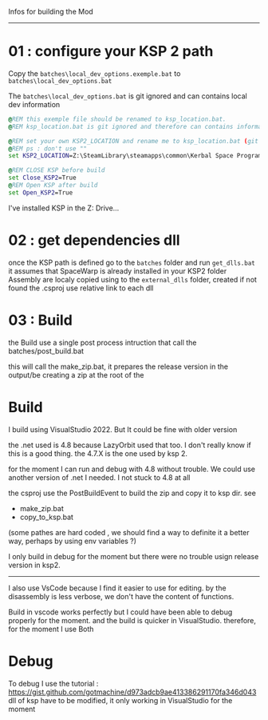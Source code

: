 Infos for building the Mod

-----------------

# 01 : configure your KSP 2 path

Copy the `batches\local_dev_options.exemple.bat` to `batches\local_dev_options.bat`

The `batches\local_dev_options.bat` is git ignored and can contains local dev information

```bat
@REM this exemple file should be renamed to ksp_location.bat.
@REM ksp_location.bat is git ignored and therefore can contains informations depending on dev local machine

@REM set your own KSP2_LOCATION and rename me to ksp_location.bat (git ignored)
@REM ps : don't use ""
set KSP2_LOCATION=Z:\SteamLibrary\steamapps\common\Kerbal Space Program 2

@REM CLOSE KSP before build
set Close_KSP2=True
@REM Open KSP after build
set Open_KSP2=True
```

I've installed KSP in the Z: Drive...

# 02 : get dependencies dll

once the KSP path is defined go to the `batches` folder and run `get_dlls.bat`
it assumes that SpaceWarp is already installed in your KSP2 folder
Assembly are localy copied using to the `external_dlls` folder, created if not found
the .csproj use relative link to each dll

# 03 : Build

the Build use a single post process intruction that call the batches/post_build.bat

this will call the make_zip.bat, it prepares the release version in the output/be creating a zip at the root of the 

# Build

I build using VisualStudio 2022. But It could be fine with older version

the .net used is 4.8 because LazyOrbit used that too. I don't really know if this is a good thing.
the 4.7.X is the one used by ksp 2.

for the moment I can run and debug with 4.8 without trouble. We could use another version of .net I needed. I not stuck to 4.8 at all

the csproj use the PostBuildEvent to build the zip and copy it to ksp dir. see
* make_zip.bat
* copy_to_ksp.bat

(some pathes are hard coded , we should find a way to definite it a better way, perhaps by using env variables ?)

I only build in debug for the moment but there were no trouble usign release version in ksp2.

------------------

I also use VsCode because I find it easier to use for editing. by the disassembly is less verbose, we don't have the content of functions.

Build in vscode works perfectly but I could have been able to debug properly for the moment.
and the build is quicker in VisualStudio. therefore, for the moment I use Both

# Debug

To debug I use the tutorial : https://gist.github.com/gotmachine/d973adcb9ae413386291170fa346d043
dll of ksp have to be modified,
it only working in VisualStudio for the moment









